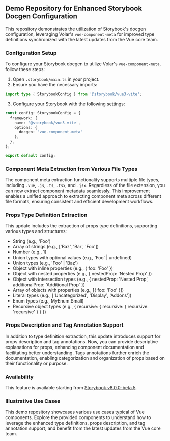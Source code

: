 ## Demo Repository for Enhanced Storybook Docgen Configuration

This repository demonstrates the utilization of Storybook's docgen configuration, leveraging Volar's `vue-component-meta` for improved type definitions synchronized with the latest updates from the Vue core team.

### Configuration Setup

To configure your Storybook docgen to utilize Volar's `vue-component-meta`, follow these steps:

1. Open `.storybook/main.ts` in your project.
2. Ensure you have the necessary imports:

```typescript
import type { StorybookConfig } from '@storybook/vue3-vite';
```

3. Configure your Storybook with the following settings:

```typescript
const config: StorybookConfig = {
  framework: {
    name: '@storybook/vue3-vite',
    options: {
      docgen: "vue-component-meta"
    },
  },
};

export default config;
```

### Component Meta Extraction from Various File Types

The component meta extraction functionality supports multiple file types, including `.vue`, `.js`, `.ts`, `.tsx`, and `.jsx`. Regardless of the file extension, you can now extract component metadata seamlessly. This improvement enables a unified approach to extracting component meta across different file formats, ensuring consistent and efficient development workflows.

### Props Type Definition Extraction

This update includes the extraction of props type definitions, supporting various types and structures:

- String (e.g., 'Foo')
- Array of strings (e.g., ['Baz', 'Bar', 'Foo'])
- Number (e.g., 1)
- Union types with optional values (e.g., 'Foo' | undefined)
- Union types (e.g., 'Foo' | 'Baz')
- Object with inline properties (e.g., { foo: 'Foo' })
- Object with nested properties (e.g., { nestedProp: 'Nested Prop' })
- Object with intersection types (e.g., { nestedProp: 'Nested Prop', additionalProp: 'Additional Prop' })
- Array of objects with properties (e.g., [{ foo: 'Foo' }])
- Literal types (e.g., ['Uncategorized', 'Display', 'Addons'])
- Enum types (e.g., MyEnum.Small)
- Recursive object types (e.g., { recursive: { recursive: { recursive: 'recursive' } } })

### Props Description and Tag Annotation Support

In addition to type definition extraction, this update introduces support for props description and tag annotations. Now, you can provide descriptive explanations for props, enhancing component documentation and facilitating better understanding. Tags annotations further enrich the documentation, enabling categorization and organization of props based on their functionality or purpose.

### Availability

This feature is available starting from [Storybook v8.0.0-beta.5](https://github.com/storybookjs/storybook).

### Illustrative Use Cases

This demo repository showcases various use cases typical of Vue components. Explore the provided components to understand how to leverage the enhanced type definitions, props description, and tag annotation support, and benefit from the latest updates from the Vue core team.